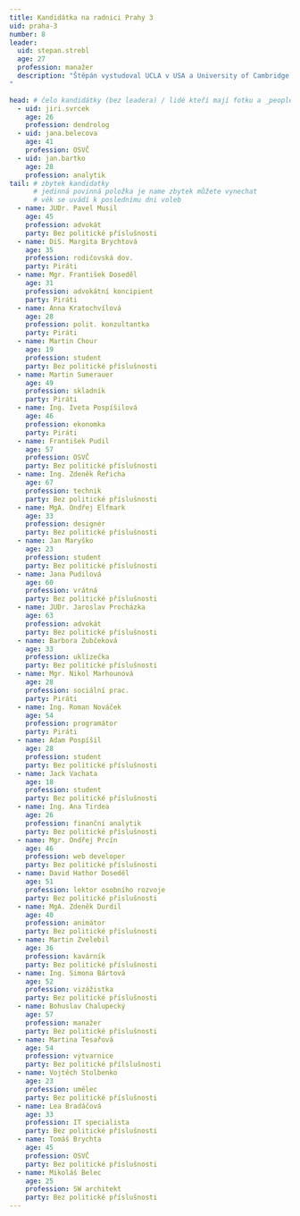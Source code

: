 ```yaml
---
title: Kandidátka na radnici Prahy 3
uid: praha-3
number: 8
leader: 
  uid: stepan.strebl
  age: 27
  profession: manažer
  description: "Štěpán vystudoval UCLA v USA a University of Cambridge ve Velké Británii. Před Piráty pracoval jako konzultant v mezinárodní poradenské společnosti. Je zodpovědný za úspěch Pirátů ve volbách, který úspěšně předpovídal již dlouho před volbami. Postavil silný realizační tým a nadesignoval a zrealizoval většinu klíčových prvků pirátské kampaně, včetně volebního autobusu nebo videa Nejdůležitější je odvaha začít.
"

head: # čelo kandidátky (bez leadera) / lidé kteří mají fotku a _people/jmeno.md
  - uid: jiri.svrcek
    age: 26
    profession: dendrolog
  - uid: jana.belecova
    age: 41
    profession: OSVČ
  - uid: jan.bartko
    age: 28
    profession: analytik
tail: # zbytek kandidatky
      # jedinná povinná položka je name zbytek můžete vynechat
      # věk se uvádí k poslednímu dni voleb
  - name: JUDr. Pavel Musil
    age: 45 
    profession: advokát
    party: Bez politické příslušnosti
  - name: DiS. Margita Brychtová
    age: 35 
    profession: rodičovská dov.
    party: Piráti
  - name: Mgr. František Doseděl
    age: 31
    profession: advokátní koncipient
    party: Piráti
  - name: Anna Kratochvílová
    age: 28 
    profession: polit. konzultantka 
    party: Piráti
  - name: Martin Chour
    age: 19 
    profession: student
    party: Bez politické příslušnosti
  - name: Martin Sumerauer
    age: 49 
    profession: skladník
    party: Piráti
  - name: Ing. Iveta Pospíšilová
    age: 46 
    profession: ekonomka
    party: Piráti
  - name: František Pudil
    age: 57 
    profession: OSVČ
    party: Bez politické příslušnosti
  - name: Ing. Zdeněk Řeřicha
    age: 67 
    profession: technik
    party: Bez politické příslušnosti
  - name: MgA. Ondřej Elfmark
    age: 33 
    profession: designér
    party: Bez politické příslušnosti
  - name: Jan Maryško
    age: 23 
    profession: student
    party: Bez politické příslušnosti
  - name: Jana Pudilová
    age: 60 
    profession: vrátná
    party: Bez politické příslušnosti
  - name: JUDr. Jaroslav Procházka
    age: 63 
    profession: advokát
    party: Bez politické příslušnosti
  - name: Barbora Zubčeková
    age: 33 
    profession: uklízečka
    party: Bez politické příslušnosti
  - name: Mgr. Nikol Marhounová
    age: 28 
    profession: sociální prac.
    party: Piráti   
  - name: Ing. Roman Nováček
    age: 54 
    profession: programátor
    party: Piráti
  - name: Adam Pospíšil
    age: 28
    profession: student
    party: Bez politické příslušnosti
  - name: Jack Vachata
    age: 18 
    profession: student
    party: Bez politické příslušnosti
  - name: Ing. Ana Tirdea
    age: 26
    profession: finanční analytik
    party: Bez politické příslušnosti
  - name: Mgr. Ondřej Prcín
    age: 46 
    profession: web developer
    party: Bez politické příslušnosti
  - name: David Hathor Doseděl
    age: 51 
    profession: lektor osobního rozvoje
    party: Bez politické příslušnosti
  - name: MgA. Zdeněk Durdil
    age: 40 
    profession: animátor
    party: Bez politické příslušnosti
  - name: Martin Zvelebil
    age: 36 
    profession: kavárník
    party: Bez politické příslušnosti
  - name: Ing. Simona Bártová
    age: 52 
    profession: vizážistka
    party: Bez politické příslušnosti
  - name: Bohuslav Chalupecký
    age: 57 
    profession: manažer
    party: Bez politické příslušnosti
  - name: Martina Tesařová
    age: 54 
    profession: výtvarnice
    party: Bez politické přílslušnosti
  - name: Vojtěch Stolbenko
    age: 23
    profession: umělec
    party: Bez politické příslušnosti
  - name: Lea Bradáčová
    age: 33
    profession: IT specialista
    party: Bez politické příslušnosti
  - name: Tomáš Brychta
    age: 45
    profession: OSVČ
    party: Bez politické příslušnosti
  - name: Mikoláš Belec
    age: 25 
    profession: SW architekt
    party: Bez politické příslušnosti 
---
```

